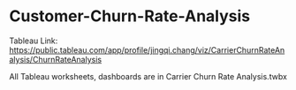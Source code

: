 # Customer-Churn-Rate-Analysis

Tableau Link: https://public.tableau.com/app/profile/jingqi.chang/viz/CarrierChurnRateAnalysis/ChurnRateAnalysis

All Tableau worksheets, dashboards are in Carrier Churn Rate Analysis.twbx


